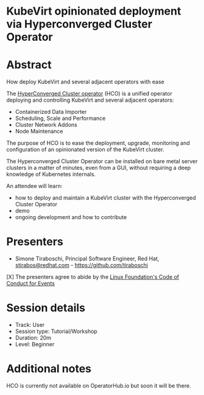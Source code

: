 # KubeVirt opinionated deployment via Hyperconverged Cluster Operator

# Abstract

How deploy KubeVirt and several adjacent operators with ease

The [HyperConverged Cluster operator](https://github.com/kubevirt/hyperconverged-cluster-operator) (HCO) is a unified operator
deploying and controlling KubeVirt and several adjacent operators:
* Containerized Data Importer
* Scheduling, Scale and Performance
* Cluster Network Addons
* Node Maintenance

The purpose of HCO is to ease the deployment, upgrade, monitoring and configuration of an opinionated version of the KubeVirt cluster.

The Hyperconverged Cluster Operator can be installed on bare metal server clusters in a matter of minutes, even from a GUI, without requiring a deep knowledge of Kubernetes internals. 

An attendee will learn:
* how to deploy and maintain a KubeVirt cluster with the Hyperconverged Cluster Operator
* demo
* ongoing development and how to contribute

# Presenters

- Simone Tiraboschi, Principal Software Engineer, Red Hat, stirabos@redhat.com - https://github.com/tiraboschi

[X] The presenters agree to abide by the
    [Linux Foundation's Code of Conduct for Events](https://events.linuxfoundation.org/about/code-of-conduct/)

# Session details

- Track: User
- Session type: Tutorial/Workshop
- Duration: 20m
- Level: Beginner

# Additional notes

HCO is currently not available on OperatorHub.io but soon it will be there.
